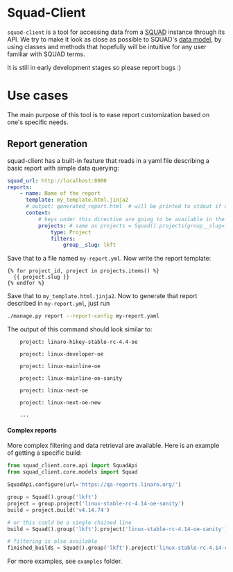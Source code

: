# Squad-Client

`squad-client` is a tool for accessing data from a [SQUAD](https://github.com/Linaro/squad) instance through its API. We try to make it look as close as possible to SQUAD's [data model](https://squad.readthedocs.io/en/latest/intro.html#core-data-model), by using classes and methods that hopefully will be intuitive for any user familiar with SQUAD terms.

It is still in early development stages so please report bugs :)

# Use cases

The main purpose of this tool is to ease report customization based on one's specific needs. 

## Report generation

squad-client has a built-in feature that reads in a yaml file describing a basic report with simple data querying:

```yaml
squad_url: http://localhost:8000
reports:
    - name: Name of the report
      template: my_template.html.jinja2
      # output: generated_report.html  # will be printed to stdout if omitted
      context:
          # keys under this directive are going to be available in the template
          projects: # same as projects = Squad().projects(group__slug='lkft')
              type: Project
              filters:
                  group__slug: lkft  
```

Save that to a file named `my-report.yml`. Now write the report template:

```jinja2
{% for project_id, project in projects.items() %}
  {{ project.slug }}
{% endfor %}

```

Save that to `my_template.html.jinja2`. Now to generate that report described in `my-report.yml`, just run

```sh
./manage.py report --report-config my-report.yaml
```

The output of this command should look similar to:

```
    project: linaro-hikey-stable-rc-4.4-oe

    project: linux-developer-oe

    project: linux-mainline-oe

    project: linux-mainline-oe-sanity

    project: linux-next-oe

    project: linux-next-oe-new
    
    ...
```

#### Complex reports

More complex filtering and data retrieval are available. Here is an example of getting a specific build:

```python
from squad_client.core.api import SquadApi
from squad_client.core.models import Squad

SquadApi.configure(url='https://qa-reports.linaro.org/')

group = Squad().group('lkft')
project = group.project('linux-stable-rc-4.14-oe-sanity')
build = project.build('v4.14.74')

# or this could be a single chained line
build = Squad().group('lkft').project('linux-stable-rc-4.14-oe-sanity').build('v4.14.74')

# filtering is also available
finished_builds = Squad().group('lkft').project('linux-stable-rc-4.14-oe-sanity').builds(finished=True)
```

For more examples, see `examples` folder.
